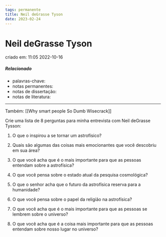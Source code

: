 ```yaml
---
tags: permanente
title: Neil deGrasse Tyson
date: 2023-02-24
---
```

# Neil deGrasse Tyson
criado em: 11:05 2022-10-16

##### Relacionado
- palavras-chave: 
- notas permanentes: 
- notas de dissertação:
- notas de literatura: 

---
Também: [[Why smart people So Dumb Wisecrack]]



Crie uma lista de 8 perguntas para minha entrevista com Neil deGrasse Tysson:

1. O que o inspirou a se tornar um astrofísico?

2. Quais são algumas das coisas mais emocionantes que você descobriu em sua área?

3. O que você acha que é o mais importante para que as pessoas entendam sobre a astrofísica?

4. O que você pensa sobre o estado atual da pesquisa cosmológica?

5. O que o senhor acha que o futuro da astrofísica reserva para a humanidade?

6. O que você pensa sobre o papel da religião na astrofísica?

7. O que você acha que é o mais importante para que as pessoas se lembrem sobre o universo?

8. O que você acha que é a coisa mais importante para que as pessoas entendam sobre nosso lugar no universo? 